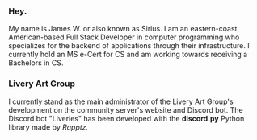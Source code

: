 ### Hey.

My name is James W. or also known as Sirius. I am an eastern-coast, American-based Full Stack Developer in computer programming who specializes for the backend of applications through their infrastructure. I currently hold an MS e-Cert for CS and am working towards receiving a Bachelors in CS. 

### Livery Art Group

I currently stand as the main administrator of the Livery Art Group's development on the community server's website and Discord bot. The Discord bot "Liveries" has been developed with the **discord.py** Python library made by *Rapptz.*
